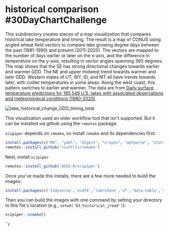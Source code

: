 
# historical comparison #30DayChartChallenge

This subdirectory creates pieces of a map visualization that compares historical lake temperature and timing. The result is a map of CONUS using angled wheat field vectors to compare lake growing degree days between the past (1981-1990) and present (2011-2020). The vectors are mapped to the number of days earlier or later on the x-axis, and the difference in temperature on the y-axis, resulting in vector angles spanning 360 degrees. The map shows that the SE has strong directional changes towards earlier and warmer GDD. The NE and upper midwest trend towards warmer and later GDD. Western states of UT, WY, ID, and MT all have trends towards later, with colder temperatures in some areas. Along the west coast, this pattern switches to earlier and warmer. The data are from [Daily surface temperature predictions for 185,549 U.S. lakes with associated observations and meteorological conditions (1980-2020)](doi.org/10.5066/P9CEMS0M). 

![lake_historical_change_GDD_timing_total](03_historical_jread/viz/220403_historical_compare.png)


This visualization used an older workflow tool that isn't supported. But it can 
be installed via github using the `remotes` package:

`scipiper` depends on `remake`, so install `remake` and its dependencies first:

```r
install.packages(c("R6", "yaml", "digest", "crayon", "optparse", "storr", "remotes"))
remotes::install_github('richfitz/remake')
```

Next, install `scipiper`
```r
remotes::install_github('USGS-R/scipiper')
```

Once you've made this installs, there are a few more needed to build the images:

```r
install.packages(c('tidyverse','ncdf4','lubridate','sf','data.table','spData'))
```

Then you can build the images with one command by setting your directory to this file's location (e.g., `setwd('03_historical_jread')`):

```r
scipiper::scmake()
```
``r


